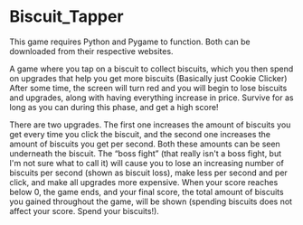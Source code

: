 # Biscuit_Tapper
This game requires Python and Pygame to function. Both can be downloaded from their respective websites.

A game where you tap on a biscuit to collect biscuits, which you then spend on upgrades that help you get more biscuits (Basically just Cookie Clicker) After some time, the screen will turn red and you will begin to lose biscuits and upgrades, along with having everything increase in price. Survive for as long as you can during this phase, and get a high score!

There are two upgrades. The first one increases the amount of biscuits you get every time you click the biscuit, and the second one increases the amount of biscuits you get per second. Both these amounts can be seen underneath the biscuit. The “boss fight” (that really isn't a boss fight, but I'm not sure what to call it) will cause you to lose an increasing number of biscuits per second (shown as biscuit loss), make less per second and per click, and make all upgrades more expensive. When your score reaches below 0, the game ends, and your final score, the total amount of biscuits you gained throughout the game, will be shown (spending biscuits does not affect your score. Spend your biscuits!).
